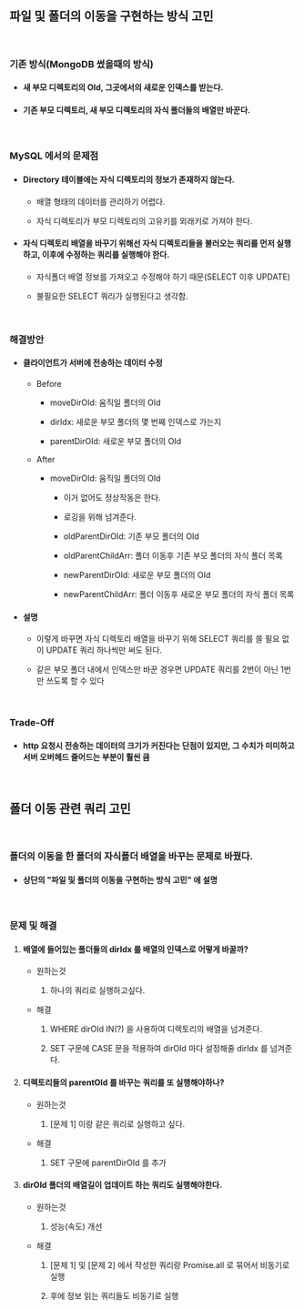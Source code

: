<div class="block_red">

## **파일 및 폴더의 이동을 구현하는 방식 고민**

<br />

### **기존 방식(MongoDB 썼을때의 방식)**

- #### 새 부모 디렉토리의 OId, 그곳에서의 새로운 인덱스를 받는다.

- #### 기존 부모 디렉토리, 새 부모 디렉토리의 자식 폴더들의 배열만 바꾼다.

<br />

### **MySQL 에서의 문제점**

- #### Directory 테이블에는 자식 디렉토리의 정보가 존재하지 않는다.

    + 배열 형태의 데이터를 관리하기 어렵다.

    + 자식 디렉토리가 부모 디렉토리의 고유키를 외래키로 가져야 한다.

- #### 자식 디렉토리 배열을 바꾸기 위해선 자식 디렉토리들을 불러오는 쿼리를 먼저 실행하고, 이후에 수정하는 쿼리를 실행해야 한다.

    + 자식폴더 배열 정보를 가져오고 수정해야 하기 때문(SELECT 이후 UPDATE)

    + 불필요한 SELECT 쿼리가 실행된다고 생각함.

<br />

### **해결방안**

- #### 클라이언트가 서버에 전송하는 데이터 수정

    + Before

        * moveDirOId: 움직일 폴더의 OId

        * dirIdx: 새로운 부모 폴더의 몇 번째 인덱스로 가는지

        * parentDirOId: 새로운 부모 폴더의 OId

    + After

        * moveDirOId: 움직일 폴더의 OId

            * 이거 없어도 정상작동은 한다.

            * 로깅을 위해 넘겨준다.

            * oldParentDirOId: 기존 부모 폴더의 OId

            * oldParentChildArr: 폴더 이동후 기존 부모 폴더의 자식 폴더 목록

            * newParentDirOId: 새로운 부모 폴더의 OId

            * newParentChildArr: 폴더 이동후 새로운 부모 폴더의 자식 폴더 목록

- #### 설명

    + 이렇게 바꾸면 자식 디렉토리 배열을 바꾸기 위해 SELECT 쿼리를 쓸 필요 없이 UPDATE 쿼리 하나씩만 써도 된다.

    + 같은 부모 폴더 내에서 인덱스만 바꾼 경우면 UPDATE 쿼리를 2번이 아닌 1번만 쓰도록 할 수 있다

<br />

### **Trade-Off**

- #### http 요청시 전송하는 데이터의 크기가 커진다는 단점이 있지만, 그 수치가 미미하고 서버 오버헤드 줄어드는 부분이 훨씬 큼  

</div>

<br />

<div class="block_blue">

## **폴더 이동 관련 쿼리 고민**

<br />

### **폴더의 이동을 한 폴더의 자식폴더 배열을 바꾸는 문제로 바꿨다.**

- #### 상단의 "파일 및 폴더의 이동을 구현하는 방식 고민" 에 설명

<br />

### **문제 및 해결**

1. #### 배열에 들어있는 폴더들의 dirIdx 를 배열의 인덱스로 어떻게 바꿀까?

    + 원하는것

        1. 하나의 쿼리로 실행하고싶다.

    + 해결

        1. WHERE dirOId IN(?) 을 사용하여 디렉토리의 배열을 넘겨준다.

        2. SET 구문에 CASE 문을 적용하여 dirOId 마다 설정해줄 dirIdx 를 넘겨준다.

2. #### 디렉토리들의 parentOId 를 바꾸는 쿼리를 또 실행해야하나?

    + 원하는것

        1. [문제 1] 이랑 같은 쿼리로 실행하고 싶다.

    + 해결

        1. SET 구문에 parentDirOId 를 추가

3. #### dirOId 폴더의 배열길이 업데이트 하는 쿼리도 실행해야한다.

    + 원하는것

        1. 성능(속도) 개선

    + 해결

        1. [문제 1] 및 [문제 2] 에서 작성한 쿼리랑 Promise.all 로 묶어서 비동기로 실행

        2. 후에 정보 읽는 쿼리들도 비동기로 실행

</div>